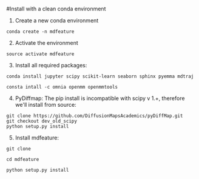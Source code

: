 #Install with a clean conda environment


1. Create a new conda environment   
```
conda create -n mdfeature
```
2. Activate the environment   
```
source activate mdfeature
```
3. Install all required packages:   
```
conda install jupyter scipy scikit-learn seaborn sphinx pyemma mdtraj 
```   
```
consta intall -c omnia openmm openmmtools
```
4. PyDiffmap: The pip install is incompatible with scipy v 1.+, therefore we'll install from source:    
```
git clone https://github.com/DiffusionMapsAcademics/pyDiffMap.git      
git checkout dev_old_scipy   
python setup.py install   
```
5. Install mdfeature:   
```
git clone
```   
```
cd mdfeature
```   
```
python setup.py install
```


